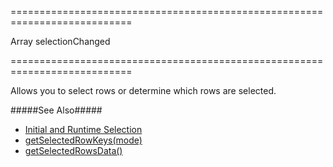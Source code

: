 ===========================================================================
<!--type-->Array<any><!--/type-->
<!--firedEvents-->selectionChanged<!--/firedEvents-->
===========================================================================

<!--shortDescription-->
Allows you to select rows or determine which rows are selected.
<!--/shortDescription-->

<!--fullDescription-->
#####See Also#####
- [Initial and Runtime Selection](/Documentation/Guide/Widgets/{WidgetName}/Selection/#API/Initial_and_Runtime_Selection)
- [getSelectedRowKeys(mode)]({basewidgetpath}/Methods/#getSelectedRowKeysmode)
- [getSelectedRowsData()]({basewidgetpath}/Methods/#getSelectedRowsData)
<!--/fullDescription-->